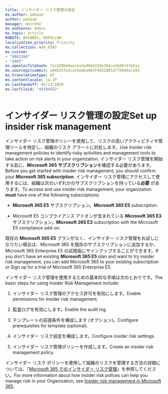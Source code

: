 ```yaml
---
title: インサイダー リスク管理の設定
ms.author: pebaum
author: pebaum
manager: mnirkhe
ms.audience: Admin
ms.topic: article
ROBOTS: NOINDEX, NOFOLLOW
localization_priority: Priority
ms.collection: Adm_O365
ms.custom:
- "9002284"
- "4405"
ms.openlocfilehash: 72a189b64aecba3a46b6150e304ce3b8674fbb1a
ms.sourcegitcommit: a98b25fa3cac9ebba983f4932881d774880aca93
ms.translationtype: HT
ms.contentlocale: ja-JP
ms.lasthandoff: 05/13/2020
ms.locfileid: "43784552"
---
```

# <a name="set-up-insider-risk-management"></a><span data-ttu-id="87c04-102">インサイダー リスク管理の設定</span><span class="sxs-lookup"><span data-stu-id="87c04-102">Set up insider risk management</span></span>

<span data-ttu-id="87c04-103">インサイダー リスク管理ポリシーを使用して、リスクの高いアクティビティや管理ツールを特定し、組織のリスク アラートに対処します。</span><span class="sxs-lookup"><span data-stu-id="87c04-103">Use insider risk management policies to identify risky activities and management tools to take action on risk alerts in your organization.</span></span> <span data-ttu-id="87c04-104">インサイダー リスク管理を開始する前に、**Microsoft 365 サブスクリプション**を確認する必要があります。</span><span class="sxs-lookup"><span data-stu-id="87c04-104">Before you get started with insider risk management, you should confirm your **Microsoft 365 subscription**.</span></span> <span data-ttu-id="87c04-105">インサイダー リスク管理にアクセスして使用するには、組織は次のいずれかのサブスクリプションを持っている**必要** があります。</span><span class="sxs-lookup"><span data-stu-id="87c04-105">To access and use insider risk management, your organization **must** have one of the following subscriptions:</span></span>

- <span data-ttu-id="87c04-106">**Microsoft 365 E5** サブスクリプション。</span><span class="sxs-lookup"><span data-stu-id="87c04-106">**Microsoft 365 E5** subscription.</span></span>

- <span data-ttu-id="87c04-107">Microsoft E5 コンプライアンス アドオンが含まれている **Microsoft 365 E3** サブスクリプション。</span><span class="sxs-lookup"><span data-stu-id="87c04-107">**Microsoft 365 E3** subscription with the Microsoft E5 compliance add-on.</span></span>

<span data-ttu-id="87c04-108">既存の **Microsoft 365 E5** プランがなく、インサイダー リスク管理をお試しになりたい場合は、Microsoft 365 を既存のサブスクリプションに追加するか、Microsoft 365 Enterprise E5 の試用版にサインアップすることができます。</span><span class="sxs-lookup"><span data-stu-id="87c04-108">If you don't have an existing **Microsoft 365 E5** plan and want to try insider risk management, you can add Microsoft 365 to your existing subscription or Sign up for a trial of Microsoft 365 Enterprise E5.</span></span>

<span data-ttu-id="87c04-109">インサイダー リスク管理を使用するための基本的な手順は次のとおりです。</span><span class="sxs-lookup"><span data-stu-id="87c04-109">The basic steps for using Insider Risk Management include:</span></span>

1. <span data-ttu-id="87c04-110">インサイダー リスク管理のアクセス許可を有効にします。</span><span class="sxs-lookup"><span data-stu-id="87c04-110">Enable permissions for insider risk management.</span></span>

2. <span data-ttu-id="87c04-111">監査ログを有効にします。</span><span class="sxs-lookup"><span data-stu-id="87c04-111">Enable the audit log.</span></span>

3. <span data-ttu-id="87c04-112">テンプレートの前提条件を構成します (オプション)。</span><span class="sxs-lookup"><span data-stu-id="87c04-112">Configure prerequisites for template (optional).</span></span>

4. <span data-ttu-id="87c04-113">インサイダー リスク設定を構成します。</span><span class="sxs-lookup"><span data-stu-id="87c04-113">Configure insider risk settings.</span></span>

5. <span data-ttu-id="87c04-114">インサイダー リスク管理ポリシーを作成します。</span><span class="sxs-lookup"><span data-stu-id="87c04-114">Create an insider risk management policy.</span></span>

<span data-ttu-id="87c04-115">インサイダー リスク ポリシーを使用して組織のリスクを管理する方法の詳細については、「[Microsoft 365 でのインサイダー リスク管理](https://go.microsoft.com/fwlink/?linkid=2123907)」を参照してください。</span><span class="sxs-lookup"><span data-stu-id="87c04-115">For more information about how insider risk polices can help you manage risk in your Organization, see [Insider risk management in Microsoft 365](https://go.microsoft.com/fwlink/?linkid=2123907).</span></span>
